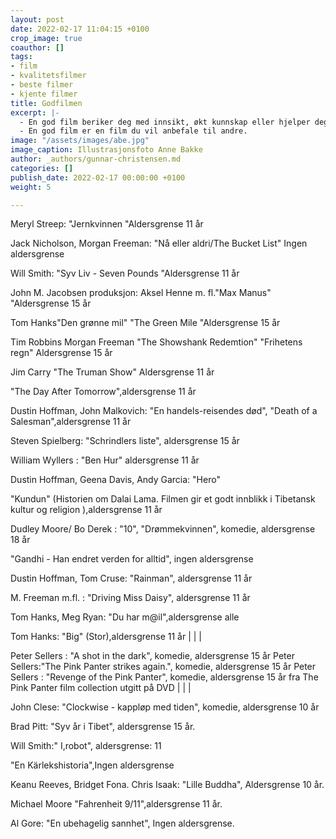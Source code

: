```yaml
---
layout: post
date: 2022-02-17 11:04:15 +0100
crop_image: true
coauthor: []
tags:
- film
- kvalitetsfilmer
- beste filmer
- kjente filmer
title: Godfilmen
excerpt: |-
  - En god film beriker deg med innsikt, økt kunnskap eller hjelper deg på en eller annen måte.
  - En god film er en film du vil anbefale til andre.
image: "/assets/images/abe.jpg"
image_caption: Illustrasjonsfoto Anne Bakke
author: _authors/gunnar-christensen.md
categories: []
publish_date: 2022-02-17 00:00:00 +0100
weight: 5

---
```

Meryl Streep: "Jernkvinnen "Aldersgrense 11 år

Jack Nicholson, Morgan Freeman: "Nå eller aldri/The Bucket List" Ingen aldersgrense

Will Smith: "Syv Liv - Seven Pounds "Aldersgrense 11 år

John M. Jacobsen produksjon: Aksel Henne m. fl."Max Manus" "Aldersgrense 15 år

Tom Hanks"Den grønne mil" "The Green Mile "Aldersgrense 15 år

Tim Robbins Morgan Freeman "The Showshank Redemtion" "Frihetens regn" Aldersgrense 15 år

Jim Carry "The Truman Show" Aldersgrense 11 år

"The Day After Tomorrow",aldersgrense 11 år

Dustin Hoffman, John Malkovich: "En handels-reisendes død", "Death of a Salesman",aldersgrense 11 år

Steven Spielberg: "Schrindlers liste", aldersgrense 15 år

William Wyllers : "Ben Hur" aldersgrense 11 år

Dustin Hoffman, Geena Davis, Andy Garcia: "Hero"

"Kundun" (Historien om Dalai Lama. Filmen gir et godt innblikk i Tibetansk kultur og religion ),aldersgrense 11 år

Dudley Moore/ Bo Derek : "10", "Drømmekvinnen", komedie, aldersgrense 18 år

"Gandhi - Han endret verden for alltid", ingen aldersgrense

Dustin Hoffman, Tom Cruse: "Rainman", aldersgrense 11 år

M. Freeman m.fl. : "Driving Miss Daisy", aldersgrense 11 år

Tom Hanks, Meg Ryan: "Du har m@il",aldersgrense alle

Tom Hanks: "Big" (Stor),aldersgrense 11 år |  | |

Peter Sellers : "A shot in the dark", komedie, aldersgrense 15 år Peter Sellers:"The Pink Panter strikes again.", komedie, aldersgrense 15 år Peter Sellers : "Revenge of the Pink Panter", komedie, aldersgrense 15 år fra The Pink Panter film collection utgitt på DVD |  | |

John Clese: "Clockwise - kappløp med tiden", komedie, aldersgrense 10 år

Brad Pitt: "Syv år i Tibet", aldersgrense 15 år.

Will Smith:" I,robot", aldersgrense: 11

"En Kärlekshistoria",Ingen aldersgrense

Keanu Reeves, Bridget Fona. Chris Isaak: "Lille Buddha", Aldersgrense 10 år.

Michael Moore "Fahrenheit 9/11",aldersgrense 11 år.

Al Gore: "En ubehagelig sannhet", Ingen aldersgrense.